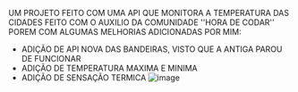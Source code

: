 UM PROJETO FEITO COM UMA API QUE MONITORA A TEMPERATURA DAS CIDADES
FEITO COM O AUXILIO DA COMUNIDADE ''HORA DE CODAR'' POREM COM ALGUMAS MELHORIAS ADICIONADAS POR MIM:
+ ADIÇÃO DE API NOVA DAS BANDEIRAS, VISTO QUE A ANTIGA PAROU DE FUNCIONAR
+ ADIÇÃO DE TEMPERATURA MAXIMA E MINIMA
+ ADIÇÃO DE SENSAÇÃO TERMICA
![image](https://github.com/arthurssoares/Previsao_Tempo/assets/90150567/ad68d85e-836b-458b-97a3-7cb459db740b)


